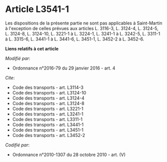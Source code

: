 # Article L3541-1

Les dispositions de la présente partie ne sont pas applicables à Saint-Martin à l'exception de celles prévues aux articles L.
3116-3, L. 3124-4, L. 3124-5, L. 3124-8, L. 3124-10, 
L. 3221-1 à L. 3224-1, L. 3241-1 à L. 3242-5, L. 3311-1 à L. 3315-6, L. 3441-1 à L. 3441-6, L. 3451-1, L. 3452-2 à L. 3452-6.

**Liens relatifs à cet article**

_Modifié par_:

  - Ordonnance n°2016-79 du 29 janvier 2016 - art. 4

_Cite_:

  - Code des transports - art. L3114-3
  - Code des transports - art. L3124-10
  - Code des transports - art. L3124-4
  - Code des transports - art. L3124-8
  - Code des transports - art. L3221-1
  - Code des transports - art. L3241-1
  - Code des transports - art. L3311-1
  - Code des transports - art. L3441-1
  - Code des transports - art. L3451-1
  - Code des transports - art. L3452-2

_Codifié par_:

  - Ordonnance n°2010-1307 du 28 octobre 2010 - art. (V)
